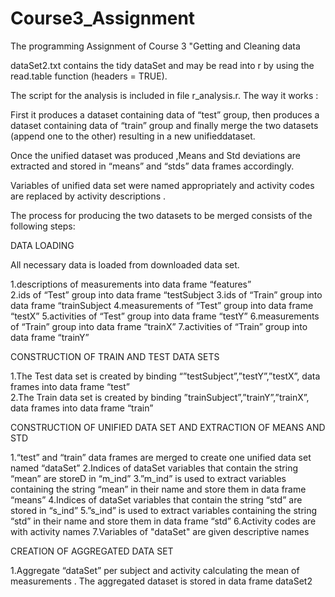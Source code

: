 # Course3_Assignment
The programming Assignment of Course 3 "Getting and Cleaning data

dataSet2.txt contains the tidy dataSet and may be read into r by using the read.table function (headers = TRUE).

The script for the analysis is included in file r_analysis.r. The way it works :

First it produces a  dataset containing data of “test” group, then  produces a dataset containing data of “train” group and finally merge the two datasets  (append one to the other) resulting in a new unifieddataset.

Once the unified dataset was produced ,Means and Std deviations are extracted and stored in “means” and “stds” data frames accordingly. 

Variables of unified data set were named appropriately and activity codes are replaced by activity descriptions .

The process for producing the two datasets to be merged consists of the following steps: 

DATA LOADING

All necessary data is loaded from downloaded data set.

1.descriptions of measurements into data frame “features”  
2.ids of “Test” group into data frame “testSubject
3.ids of “Train” group into data frame “trainSubject
4.measurements of “Test” group into data frame “testX”
5.activities of “Test” group into data frame “testY”
6.measurements of “Train” group into data frame “trainX”
7.activities of “Train” group into data frame “trainY”

CONSTRUCTION OF TRAIN AND TEST  DATA SETS

1.The Test data set is created by binding  “”testSubject”,”testY”,”testX”, data frames into data frame “test”  
2.The Train data set is created by binding  ”trainSubject”,”trainY”,”trainX”, data frames into data frame “train”

CONSTRUCTION OF UNIFIED DATA SET AND EXTRACTION OF MEANS AND STD 

1.“test”  and “train” data frames are merged to create one unified data set named “dataSet” 
2.Indices of dataSet variables that contain the string “mean” are storeD in “m_ind”
3.”m_ind” is used to extract variables containing the string “mean” in their name and store them in data frame “means”
4.Indices of dataSet variables that contain the string “std” are stored in “s_ind”
5.”s_ind” is used to extract variables containing the string “std” in their name and store them in data frame “std”
6.Activity codes are with activity names
7.Variables of "dataSet" are given descriptive names

CREATION OF AGGREGATED DATA SET

1.Aggregate “dataSet” per subject and activity calculating the mean of measurements . The aggregated dataset is stored in data frame  dataSet2  
 
